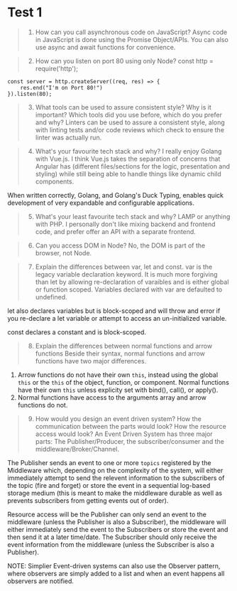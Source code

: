 # Test 1

> 1. How can you call asynchronous code on JavaScript?
Async code in JavaScript is done using the Promise Object/APIs. You can also use async and await functions for convenience. 

> 2. How can you listen on port 80 using only Node?
	const http = require('http');

	const server = http.createServer((req, res) => {
		res.end("I'm on Port 80!")
	}).listen(80);


> 3. What tools can be used to assure consistent style? Why is it important? Which tools did you use before, which do you prefer and why?
Linters can be used to  assure a consistent style, along with linting tests and/or code reviews which check to ensure the linter was actually run.

> 4. What's your favourite tech stack and why?
I really enjoy Golang with Vue.js. I think Vue.js takes the separation of concerns that Angular has (different files/sections for the logic, presentation and styling) while still being able to handle things like dynamic child components.

When written correctly, Golang, and Golang's Duck Typing, enables quick development of very expandable and configurable applications.

> 5. What's your least favourite tech stack and why?
LAMP or anything with PHP. I personally don't like mixing backend and frontend code, and prefer offer an API with a separate frontend.

> 6. Can you access DOM in Node?
No, the DOM is part of the browser, not Node.

> 7. Explain the differences between var, let and const.
var is the legacy variable declaration keyword. It is much more forgiving than let by allowing re-declaration of varaibles and is either global or function scoped. Variables declared with var are defaulted to undefined.

let also declares variables but is block-scoped and will throw and error if you re-declare a let variable or attempt to access an un-initialized variable.

const declares a constant and is block-scoped.

> 8. Explain the differences between normal functions and arrow functions
Beside their syntax, normal functions and arrow functions have two major differences.

1. Arrow functions do not have their own `this`, instead using the global `this` or the `this` of the object, function, or component. Normal functions have their own `this` unless explicity set with bind(), call(), or apply().
2. Normal functions have access to the arguments array and arrow functions do not.

> 9. How would you design an event driven system? How the communication between the parts would look? How the resource access would look?
An Event Driven System has three major parts: The Publisher/Producer, the subscriber/consumer and the middleware/Broker/Channel.

The Publisher sends an event to one or more `topics` registered by the Middleware which, depending on the complexity of the system, will either immediately attempt to send the relevent information to the subscribers of the topic (fire and forget) or store the event in a sequential log-based storage medium (this is meant to make the middleware durable as well as prevents subscribers from getting events out of order).

Resource access will be the Publisher can only send an event to the middleware (unless the Publisher is also a Subscriber), the middleware will either immediately send the event to the Subscribers or store the event and then send it at a later time/date. The Subscriber should only receive the event information from the middleware (unless the Subscriber is also a Publisher). 

NOTE: Simplier Event-driven systems can also use the Observer pattern, where observers are simply added to a list and when an event happens all observers are notified.
